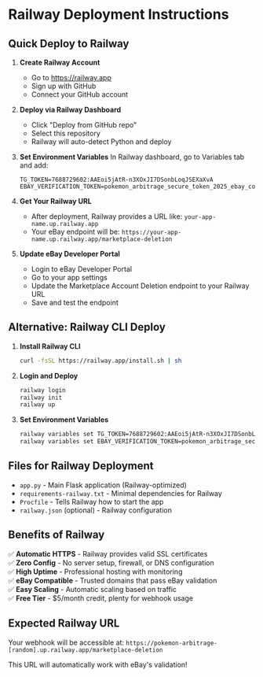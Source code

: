 # Railway Deployment Instructions

## Quick Deploy to Railway

1. **Create Railway Account**
   - Go to https://railway.app
   - Sign up with GitHub
   - Connect your GitHub account

2. **Deploy via Railway Dashboard**
   - Click "Deploy from GitHub repo"
   - Select this repository
   - Railway will auto-detect Python and deploy

3. **Set Environment Variables**
   In Railway dashboard, go to Variables tab and add:
   ```
   TG_TOKEN=7688729602:AAEoi5jAtR-n3XOxJI7DSonbLoqJSEXaXvA
   EBAY_VERIFICATION_TOKEN=pokemon_arbitrage_secure_token_2025_ebay_compliance_abc123
   ```

4. **Get Your Railway URL**
   - After deployment, Railway provides a URL like: `your-app-name.up.railway.app`
   - Your eBay endpoint will be: `https://your-app-name.up.railway.app/marketplace-deletion`

5. **Update eBay Developer Portal**
   - Login to eBay Developer Portal
   - Go to your app settings
   - Update the Marketplace Account Deletion endpoint to your Railway URL
   - Save and test the endpoint

## Alternative: Railway CLI Deploy

1. **Install Railway CLI**
   ```bash
   curl -fsSL https://railway.app/install.sh | sh
   ```

2. **Login and Deploy**
   ```bash
   railway login
   railway init
   railway up
   ```

3. **Set Environment Variables**
   ```bash
   railway variables set TG_TOKEN=7688729602:AAEoi5jAtR-n3XOxJI7DSonbLoqJSEXaXvA
   railway variables set EBAY_VERIFICATION_TOKEN=pokemon_arbitrage_secure_token_2025_ebay_compliance_abc123
   ```

## Files for Railway Deployment

- `app.py` - Main Flask application (Railway-optimized)
- `requirements-railway.txt` - Minimal dependencies for Railway
- `Procfile` - Tells Railway how to start the app
- `railway.json` (optional) - Railway configuration

## Benefits of Railway

✅ **Automatic HTTPS** - Railway provides valid SSL certificates  
✅ **Zero Config** - No server setup, firewall, or DNS configuration  
✅ **High Uptime** - Professional hosting with monitoring  
✅ **eBay Compatible** - Trusted domains that pass eBay validation  
✅ **Easy Scaling** - Automatic scaling based on traffic  
✅ **Free Tier** - $5/month credit, plenty for webhook usage  

## Expected Railway URL

Your webhook will be accessible at:
`https://pokemon-arbitrage-[random].up.railway.app/marketplace-deletion`

This URL will automatically work with eBay's validation!
